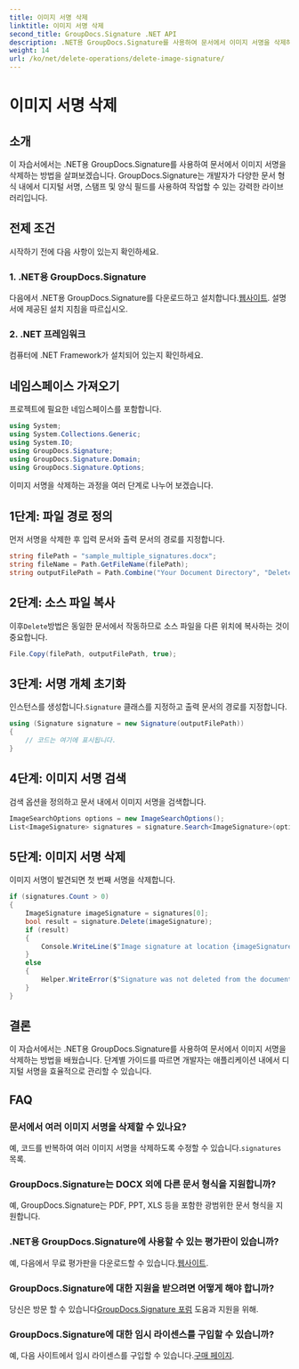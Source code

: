 ```yaml
---
title: 이미지 서명 삭제
linktitle: 이미지 서명 삭제
second_title: GroupDocs.Signature .NET API
description: .NET용 GroupDocs.Signature를 사용하여 문서에서 이미지 서명을 삭제하는 방법을 알아보세요. 효율적인 서명 관리를 위한 단계별 가이드를 따르세요.
weight: 14
url: /ko/net/delete-operations/delete-image-signature/
---
```


# 이미지 서명 삭제

## 소개
이 자습서에서는 .NET용 GroupDocs.Signature를 사용하여 문서에서 이미지 서명을 삭제하는 방법을 살펴보겠습니다. GroupDocs.Signature는 개발자가 다양한 문서 형식 내에서 디지털 서명, 스탬프 및 양식 필드를 사용하여 작업할 수 있는 강력한 라이브러리입니다.
## 전제 조건
시작하기 전에 다음 사항이 있는지 확인하세요.
### 1. .NET용 GroupDocs.Signature
 다음에서 .NET용 GroupDocs.Signature를 다운로드하고 설치합니다.[웹사이트](https://releases.groupdocs.com/signature/net/). 설명서에 제공된 설치 지침을 따르십시오.
### 2. .NET 프레임워크
컴퓨터에 .NET Framework가 설치되어 있는지 확인하세요.
## 네임스페이스 가져오기
프로젝트에 필요한 네임스페이스를 포함합니다.
```csharp
using System;
using System.Collections.Generic;
using System.IO;
using GroupDocs.Signature;
using GroupDocs.Signature.Domain;
using GroupDocs.Signature.Options;
```
이미지 서명을 삭제하는 과정을 여러 단계로 나누어 보겠습니다.
## 1단계: 파일 경로 정의
먼저 서명을 삭제한 후 입력 문서와 출력 문서의 경로를 지정합니다.
```csharp
string filePath = "sample_multiple_signatures.docx";
string fileName = Path.GetFileName(filePath);
string outputFilePath = Path.Combine("Your Document Directory", "DeleteImage", fileName);
```
## 2단계: 소스 파일 복사
 이후`Delete`방법은 동일한 문서에서 작동하므로 소스 파일을 다른 위치에 복사하는 것이 중요합니다.
```csharp
File.Copy(filePath, outputFilePath, true);
```
## 3단계: 서명 개체 초기화
 인스턴스를 생성합니다.`Signature` 클래스를 지정하고 출력 문서의 경로를 지정합니다.
```csharp
using (Signature signature = new Signature(outputFilePath))
{
    // 코드는 여기에 표시됩니다.
}
```
## 4단계: 이미지 서명 검색
검색 옵션을 정의하고 문서 내에서 이미지 서명을 검색합니다.
```csharp
ImageSearchOptions options = new ImageSearchOptions();
List<ImageSignature> signatures = signature.Search<ImageSignature>(options);
```
## 5단계: 이미지 서명 삭제
이미지 서명이 발견되면 첫 번째 서명을 삭제합니다.
```csharp
if (signatures.Count > 0)
{
    ImageSignature imageSignature = signatures[0];
    bool result = signature.Delete(imageSignature);
    if (result)
    {
        Console.WriteLine($"Image signature at location {imageSignature.Left}x{imageSignature.Top} and Size {imageSignature.Size} was deleted from document ['{fileName}'].");
    }
    else
    {
        Helper.WriteError($"Signature was not deleted from the document! Signature at location {imageSignature.Left}x{imageSignature.Top} and Size {imageSignature.Size} was not found!");
    }
}
```
## 결론
이 자습서에서는 .NET용 GroupDocs.Signature를 사용하여 문서에서 이미지 서명을 삭제하는 방법을 배웠습니다. 단계별 가이드를 따르면 개발자는 애플리케이션 내에서 디지털 서명을 효율적으로 관리할 수 있습니다.
## FAQ
### 문서에서 여러 이미지 서명을 삭제할 수 있나요?
 예, 코드를 반복하여 여러 이미지 서명을 삭제하도록 수정할 수 있습니다.`signatures` 목록.
### GroupDocs.Signature는 DOCX 외에 다른 문서 형식을 지원합니까?
예, GroupDocs.Signature는 PDF, PPT, XLS 등을 포함한 광범위한 문서 형식을 지원합니다.
### .NET용 GroupDocs.Signature에 사용할 수 있는 평가판이 있습니까?
 예, 다음에서 무료 평가판을 다운로드할 수 있습니다.[웹사이트](https://releases.groupdocs.com/).
### GroupDocs.Signature에 대한 지원을 받으려면 어떻게 해야 합니까?
 당신은 방문 할 수 있습니다[GroupDocs.Signature 포럼](https://forum.groupdocs.com/c/signature/13) 도움과 지원을 위해.
### GroupDocs.Signature에 대한 임시 라이센스를 구입할 수 있습니까?
 예, 다음 사이트에서 임시 라이센스를 구입할 수 있습니다.[구매 페이지](https://purchase.groupdocs.com/temporary-license/).